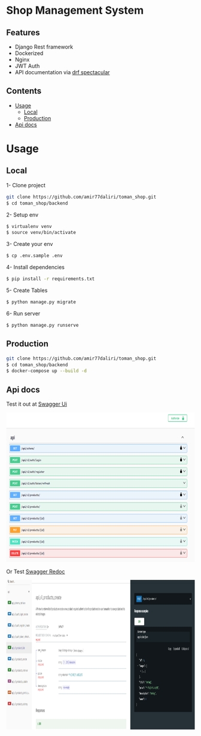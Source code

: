 # Shop Management System

## Features

- Django Rest framework
- Dockerized 
- Nginx
- JWT Auth
- API documentation via [drf spectacular](https://drf-spectacular.readthedocs.io/)


## Contents

- [Usage](#usage)
  - [Local](#local)
  - [Production](#production)
- [Api docs](#api-docs)

# Usage

## Local
1- Clone project
```bash
git clone https://github.com/amir77daliri/toman_shop.git
$ cd toman_shop/backend
```
2- Setup env
```bash
$ virtualenv venv
$ source venv/bin/activate
```
3- Create your env

```bash
$ cp .env.sample .env
```
4- Install dependencies
```bash
$ pip install -r requirements.txt
```
5- Create Tables
```bash
$ python manage.py migrate
```
6- Run server
```bash
$ python manage.py runserve
```

## Production

```bash
git clone https://github.com/amir77daliri/toman_shop.git
$ cd toman_shop/backend
$ docker-compose up --build -d
```


## Api docs
Test it out at [Swagger Ui](http://localhost:80/api/schema/swagger-ui/)

<img src="images/api_docs.png" style="width:100%; height:400px" >

Or Test [Swagger Redoc](http://localhost:80/api/schema/redoc/)

<img src="images/api_docs_2.png" style="width:100%; height:400px" >
